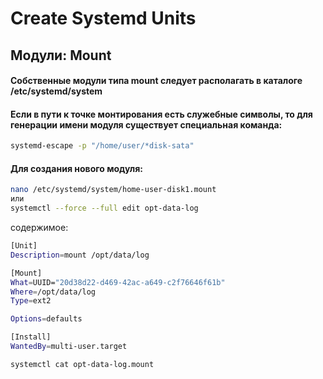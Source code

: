 # Create Systemd Units

## Модули: Mount
#### Собственные модули типа mount следует располагать в каталоге /etc/systemd/system

#### Если в пути к точке монтирования есть служебные символы, то для генерации имени модуля существует специальная команда: 

```bash
systemd-escape -p "/home/user/*disk-sata" 
```
#### Для создания нового модуля:

```bash
nano /etc/systemd/system/home-user-disk1.mount
или
systemctl --force --full edit opt-data-log
```
содержимое:
```bash
[Unit]
Description=mount /opt/data/log

[Mount]
What=UUID="20d38d22-d469-42ac-a649-c2f76646f61b"
Where=/opt/data/log
Type=ext2

Options=defaults

[Install]
WantedBy=multi-user.target
```


```bash
systemctl cat opt-data-log.mount
```
